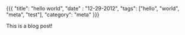 {{{
    "title": "hello world",
    "date" : "12-29-2012",
    "tags": ["hello", "world", "meta", "test"],
    "category": "meta"
}}}

This is a blog post! 
